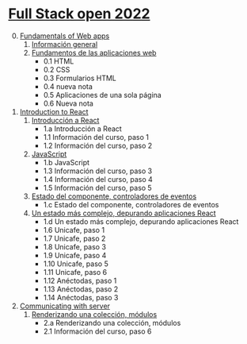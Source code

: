 # [Full Stack open 2022](https://fullstackopen.com/es/)

0. [Fundamentals of Web apps](https://fullstackopen.com/es/part0)
   1. [Información general](https://fullstackopen.com/es/part0/informacion_general)
   2. [Fundamentos de las aplicaciones web](https://fullstackopen.com/es/part0/fundamentos_de_las_aplicaciones_web)
      - 0.1 HTML
      - 0.2 CSS
      - 0.3 Formularios HTML
      - 0.4 nueva nota
      - 0.5 Aplicaciones de una sola página
      - 0.6 Nueva nota
1. [Introduction to React](https://fullstackopen.com/es/part1)
   1. [Introducción a React](https://fullstackopen.com/es/part1/introduccion_a_react)
      - 1.a Introducción a React
      - 1.1 Información del curso, paso 1
      - 1.2 Información del curso, paso 2
   2. [JavaScript](https://fullstackopen.com/es/part1/java_script)
      - 1.b JavaScript
      - 1.3 Información del curso, paso 3
      - 1.4 Información del curso, paso 4
      - 1.5 Información del curso, paso 5
   3. [Estado del componente, controladores de eventos](https://fullstackopen.com/es/part1/estado_del_componente_controladores_de_eventos)
      - 1.c Estado del componente, controladores de eventos
   4. [Un estado más complejo, depurando aplicaciones React](https://fullstackopen.com/es/part1/un_estado_mas_complejo_depurando_aplicaciones_react)
      - 1.d Un estado más complejo, depurando aplicaciones React
      - 1.6  Unicafe, paso 1
      - 1.7  Unicafe, paso 2
      - 1.8  Unicafe, paso 3
      - 1.9  Unicafe, paso 4
      - 1.10 Unicafe, paso 5
      - 1.11 Unicafe, paso 6
      - 1.12 Anéctodas, paso 1
      - 1.13 Anéctodas, paso 2
      - 1.14 Anéctodas, paso 3
2. [Communicating with server](https://fullstackopen.com/es/part2)
   1. [Renderizando una colección, módulos](https://fullstackopen.com/es/part2/renderizando_una_coleccion_modulos)
      - 2.a Renderizando una colección, módulos
      - 2.1 Información del curso, paso 6
